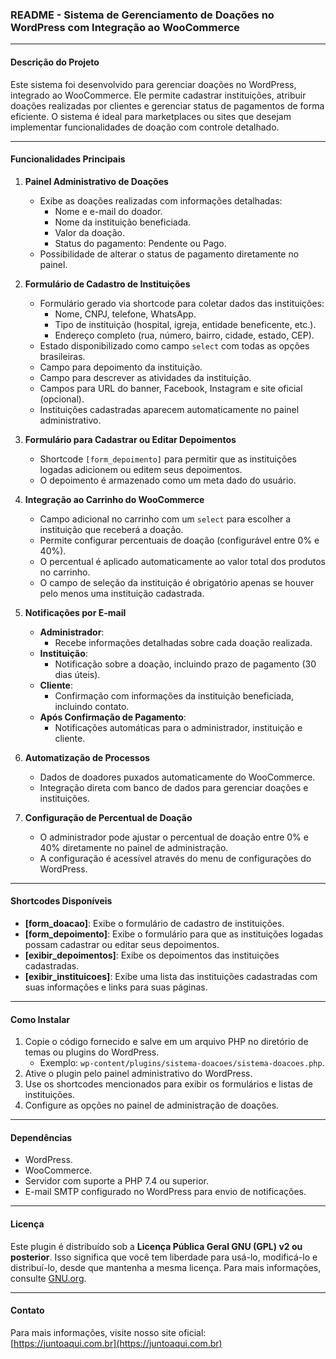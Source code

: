### README - Sistema de Gerenciamento de Doações no WordPress com Integração ao WooCommerce

---

#### **Descrição do Projeto**  
Este sistema foi desenvolvido para gerenciar doações no WordPress, integrado ao WooCommerce. Ele permite cadastrar instituições, atribuir doações realizadas por clientes e gerenciar status de pagamentos de forma eficiente. O sistema é ideal para marketplaces ou sites que desejam implementar funcionalidades de doação com controle detalhado.

---

#### **Funcionalidades Principais**

1. **Painel Administrativo de Doações**  
   - Exibe as doações realizadas com informações detalhadas:
     - Nome e e-mail do doador.
     - Nome da instituição beneficiada.
     - Valor da doação.
     - Status do pagamento: Pendente ou Pago.
   - Possibilidade de alterar o status de pagamento diretamente no painel.

2. **Formulário de Cadastro de Instituições**  
   - Formulário gerado via shortcode para coletar dados das instituições:
     - Nome, CNPJ, telefone, WhatsApp.
     - Tipo de instituição (hospital, igreja, entidade beneficente, etc.).
     - Endereço completo (rua, número, bairro, cidade, estado, CEP).
   - Estado disponibilizado como campo `select` com todas as opções brasileiras.
   - Campo para depoimento da instituição.
   - Campo para descrever as atividades da instituição.
   - Campos para URL do banner, Facebook, Instagram e site oficial (opcional).
   - Instituições cadastradas aparecem automaticamente no painel administrativo.

3. **Formulário para Cadastrar ou Editar Depoimentos**  
   - Shortcode `[form_depoimento]` para permitir que as instituições logadas adicionem ou editem seus depoimentos.
   - O depoimento é armazenado como um meta dado do usuário.

4. **Integração ao Carrinho do WooCommerce**  
   - Campo adicional no carrinho com um `select` para escolher a instituição que receberá a doação.
   - Permite configurar percentuais de doação (configurável entre 0% e 40%).
   - O percentual é aplicado automaticamente ao valor total dos produtos no carrinho.
   - O campo de seleção da instituição é obrigatório apenas se houver pelo menos uma instituição cadastrada.

5. **Notificações por E-mail**  
   - **Administrador**:
     - Recebe informações detalhadas sobre cada doação realizada.
   - **Instituição**:
     - Notificação sobre a doação, incluindo prazo de pagamento (30 dias úteis).
   - **Cliente**:
     - Confirmação com informações da instituição beneficiada, incluindo contato.
   - **Após Confirmação de Pagamento**:
     - Notificações automáticas para o administrador, instituição e cliente.

6. **Automatização de Processos**  
   - Dados de doadores puxados automaticamente do WooCommerce.
   - Integração direta com banco de dados para gerenciar doações e instituições.

7. **Configuração de Percentual de Doação**  
   - O administrador pode ajustar o percentual de doação entre 0% e 40% diretamente no painel de administração.
   - A configuração é acessível através do menu de configurações do WordPress.

---

#### **Shortcodes Disponíveis**

- **[form_doacao]**: Exibe o formulário de cadastro de instituições.
- **[form_depoimento]**: Exibe o formulário para que as instituições logadas possam cadastrar ou editar seus depoimentos.
- **[exibir_depoimentos]**: Exibe os depoimentos das instituições cadastradas.
- **[exibir_instituicoes]**: Exibe uma lista das instituições cadastradas com suas informações e links para suas páginas.

---

#### **Como Instalar**

1. Copie o código fornecido e salve em um arquivo PHP no diretório de temas ou plugins do WordPress.
   - Exemplo: `wp-content/plugins/sistema-doacoes/sistema-doacoes.php`.
2. Ative o plugin pelo painel administrativo do WordPress.
3. Use os shortcodes mencionados para exibir os formulários e listas de instituições.
4. Configure as opções no painel de administração de doações.

---

#### **Dependências**
- WordPress.
- WooCommerce.
- Servidor com suporte a PHP 7.4 ou superior.
- E-mail SMTP configurado no WordPress para envio de notificações.

---

#### **Licença**  
Este plugin é distribuído sob a **Licença Pública Geral GNU (GPL) v2 ou posterior**. Isso significa que você tem liberdade para usá-lo, modificá-lo e distribuí-lo, desde que mantenha a mesma licença. Para mais informações, consulte [GNU.org](https://www.gnu.org/licenses/gpl-2.0.html).

---

#### **Contato**  
Para mais informações, visite nosso site oficial:  
[https://juntoaqui.com.br](https://juntoaqui.com.br)

